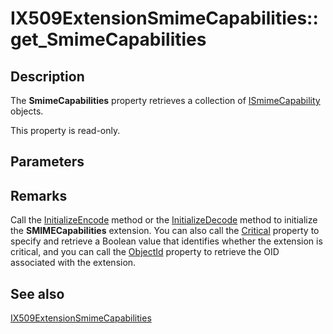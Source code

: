 # IX509ExtensionSmimeCapabilities::get_SmimeCapabilities

## Description

The **SmimeCapabilities** property retrieves a collection of [ISmimeCapability](https://learn.microsoft.com/windows/desktop/api/certenroll/nn-certenroll-ismimecapability) objects.

This property is read-only.

## Parameters

## Remarks

Call the [InitializeEncode](https://learn.microsoft.com/windows/desktop/api/certenroll/nf-certenroll-ix509extensionsmimecapabilities-initializeencode) method or the [InitializeDecode](https://learn.microsoft.com/windows/desktop/api/certenroll/nf-certenroll-ix509extensionsmimecapabilities-initializedecode) method to initialize the **SMIMECapabilities** extension. You can also call the [Critical](https://learn.microsoft.com/windows/desktop/api/certenroll/nf-certenroll-ix509extension-get_critical) property to specify and retrieve a Boolean value that identifies whether the extension is critical, and you can call the [ObjectId](https://learn.microsoft.com/windows/desktop/api/certenroll/nf-certenroll-ix509extension-get_objectid) property to retrieve the OID associated with the extension.

## See also

[IX509ExtensionSmimeCapabilities](https://learn.microsoft.com/windows/desktop/api/certenroll/nn-certenroll-ix509extensionsmimecapabilities)